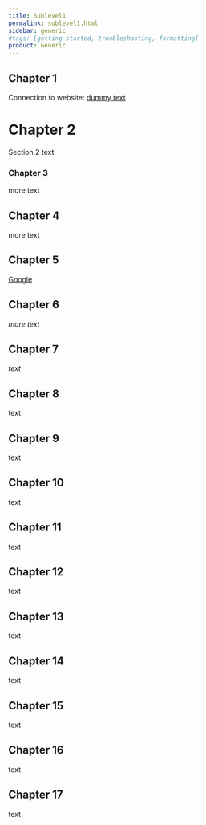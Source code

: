 ```yaml
---
title: Sublevel1
permalink: sublevel1.html
sidebar: generic
#tags: [getting-started, troubleshooting, formatting]
product: Generic
---
```


## Chapter 1
Connection to website: [dummy text](http://google.com) 

# Chapter 2

Section 2 text

### Chapter 3

more text

## Chapter 4

more text

## Chapter 5

[Google](http://google.com) 

## Chapter  6

*more text*

## Chapter 7

_text_

## Chapter 8

text

## Chapter 9

text

## Chapter 10

text

## Chapter 11

text

## Chapter 12

text

## Chapter 13

text

## Chapter 14

text

## Chapter 15

text

## Chapter 16

text

## Chapter 17

text


